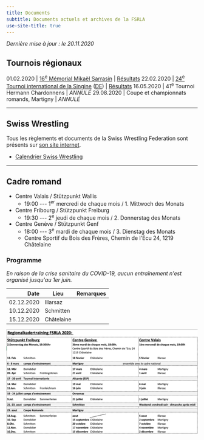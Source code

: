 ```yaml
---
title: Documents
subtitle: Documents actuels et archives de la FSRLA
use-site-title: true
---
```


_Dernière mise à jour : le 20.11.2020_

## Tournois régionaux

01.02.2020 | [16<sup>e</sup> Mémorial Mikaël Sarrasin](/docs/2020/2020-02-01-mikael-sarrasin.pdf) | [Résultats](/docs/2020/2020-02-01-mikael-sarrasin-resultats.pdf)
22.02.2020 | [24<sup>e</sup> Tournoi international de la Singine](/docs/2020/2020-02-22-sense-fr.pdf) ([DE](/docs/2020/2020-02-22-sense-de.pdf)) | [Résultats](/docs/2020/2020-02-22-sense-resultats.pdf)
16.05.2020 | 41<sup>e</sup> Tournoi Hermann Chardonnens | *ANNULÉ*
29.08.2020 | Coupe et championnats romands, Martigny | *ANNULÉ*

* * *

## Swiss Wrestling

Tous les règlements et documents de la Swiss Wrestling Federation sont présents sur [son site internet](https://swisswrestling.ch/manual_fr).

- [Calendrier Swiss Wrestling](https://swisswrestling.ch/calendar)
<a name="cadre"></a> <!--- anchor for cadre romand, a bit higher because of the big header --->

* * *

## Cadre romand

- Centre Valais / Stützpunkt Wallis
    - 19:00 --- 1<sup>er</sup> mercredi de chaque mois / 1. Mittwoch des Monats
- Centre Fribourg / Stützpunkt Freiburg
    - 19:30 --- 2<sup>e</sup> jeudi de chaque mois / 2. Donnerstag des Monats
- Centre Genève / Stützpunkt Genf
    - 18:00 --- 3<sup>e</sup> mardi de chaque mois / 3. Dienstag des Monats
    - Centre Sportif du Bois des Frères, Chemin de l'Ecu 24, 1219 Châtelaine

### Programme

*En raison de la crise sanitaire du COVID-19, aucun entraînement n'est organisé jusqu'au 1er juin.*

**Date** | **Lieu** | **Remarques**
-:|-|-
02.12.2020 | Illarsaz |
10.12.2020 | Schmitten |
15.12.2020 | Châtelaine |

![programme-cadre-romand](/docs/2020/2020-programme-cadre-romand.jpg)
